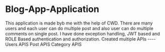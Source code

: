 # Blog-App-Application
This application is made byb me with the help of CWD.
There are many users and each user can do multiple post and also user can do multiple comments on single post.
I have done exception handling, JWT based and ROLE Based authentication and authorization.
Created multiple APIs ----
Users APIS
Post APIS
Category APIS

